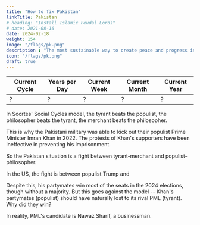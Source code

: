 ```yaml
---
title: "How to fix Pakistan"
linkTitle: Pakistan
# heading: "Install Islamic Feudal Lords"
# date: 2021-08-16
date: 2024-02-18
weight: 154
image: "/flags/pk.png"
description : "The most sustainable way to create peace and progress in Afghanistan is by installing Islamic feudalism offset by an civilized Protector"
icon: "/flags/pk.png"
draft: true
---
```




Current Cycle | Years per Day | Current Week | Current Month | Current Year
--- | --- | --- | --- | --- 
? | ? | ? | ? | ?


In Socrtes' Social Cycles model, the tyrant beats the populist, the philosopher beats the tyrant, the merchant beats the philosopher. 

This is why the Pakistani military was able to kick out their populist Prime Minister Imran Khan in 2022. The protests of Khan's supporters have been ineffective in preventing his imprisonment. 

So the Pakistan situation is a fight between tyrant-merchant and populist-philosopher. 

In the US, the fight is between populist Trump and 

Despite this, his partymates win most of the seats in the 2024 elections, though without a majority. But this goes against the model -- Khan's partymates (populist) should have naturally lost to its rival PML (tyrant). Why did they win?

In reality, PML's candidate is Nawaz Sharif, a businessman. 

